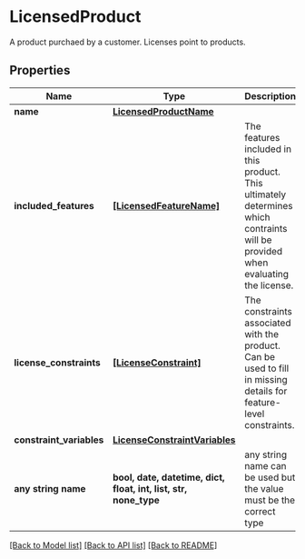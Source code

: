 # LicensedProduct

A product purchaed by a customer. Licenses point to products. 

## Properties
Name | Type | Description | Notes
------------ | ------------- | ------------- | -------------
**name** | [**LicensedProductName**](LicensedProductName.md) |  | 
**included_features** | [**[LicensedFeatureName]**](LicensedFeatureName.md) | The features included in this product. This ultimately determines which contraints will be provided when evaluating the license.  | 
**license_constraints** | [**[LicenseConstraint]**](LicenseConstraint.md) | The constraints associated with the product. Can be used to fill in missing details for feature-level constraints.  | 
**constraint_variables** | [**LicenseConstraintVariables**](LicenseConstraintVariables.md) |  | [optional] 
**any string name** | **bool, date, datetime, dict, float, int, list, str, none_type** | any string name can be used but the value must be the correct type | [optional]

[[Back to Model list]](../README.md#documentation-for-models) [[Back to API list]](../README.md#documentation-for-api-endpoints) [[Back to README]](../README.md)


